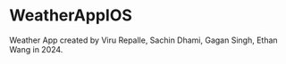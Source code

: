 # WeatherAppIOS

Weather App created by Viru Repalle, Sachin Dhami, Gagan Singh, Ethan Wang in 2024.
